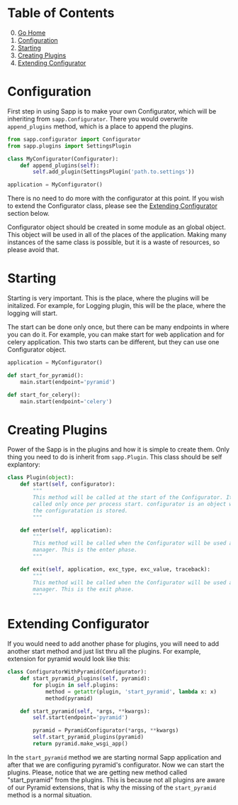 # Table of Contents

0. [Go Home](../README.md)
1. [Configuration](#configuration)
2. [Starting](#starting)
3. [Creating Plugins](#creating-plugins)
4. [Extending Configurator](#extending-configurator)

# Configuration

First step in using Sapp is to make your own Configurator, which will be
inheriting from `sapp.Configurator`. There you would overwrite `append_plugins`
method, which is a place to append the plugins.

```python
from sapp.configurator import Configurator
from sapp.plugins import SettingsPlugin

class MyConfigurator(Configurator):
    def append_plugins(self):
        self.add_plugin(SettingsPlugin('path.to.settings'))

application = MyConfigurator()
```

There is no need to do more with the configurator at this point. If you wish to
extend the Configurator class, please see the [Extending Configurator](#extending-configurator)
section below.

Configurator object should be created in some module as an global object. This
object will be used in all of the places of the application. Making many
instances of the same class is possible, but it is a waste of resources, so
please avoid that.

# Starting

Starting is very important. This is the place, where the plugins will be
initalized. For example, for Logging plugin, this will be the place, where the
logging will start.

The start can be done only once, but there can be many endpoints in where you
can do it. For example, you can make start for web application and for celery
application. This two starts can be different, but they can use one Configurator
object.

```python
application = MyConfigurator()

def start_for_pyramid():
    main.start(endpoint='pyramid')

def start_for_celery():
    main.start(endpoint='celery')
```

# Creating Plugins

Power of the Sapp is in the plugins and how it is simple to create them. Only
thing you need to do is inherit from `sapp.Plugin`. This class should be self
explantory:

```python
class Plugin(object):
    def start(self, configurator):
        """
        This method will be called at the start of the Configurator. It will be
        called only once per process start. configurator is an object where all
        the configuratation is stored.
        """

    def enter(self, application):
        """
        This method will be called when the Configurator will be used as context
        manager. This is the enter phase.
        """

    def exit(self, application, exc_type, exc_value, traceback):
        """
        This method will be called when the Configurator will be used as context
        manager. This is the exit phase.
        """
```

# Extending Configurator

If you would need to add another phase for plugins, you will need to add another
start method and just list thru all the plugins. For example, extension for
pyramid would look like this:

```python
class ConfiguratorWithPyramid(Configurator):
    def start_pyramid_plugins(self, pyramid):
        for plugin in self.plugins:
            method = getattr(plugin, 'start_pyramid', lambda x: x)
            method(pyramid)

    def start_pyramid(self, *args, **kwargs):
        self.start(endpoint='pyramid')

        pyramid = PyramidConfigurator(*args, **kwargs)
        self.start_pyramid_plugins(pyramid)
        return pyramid.make_wsgi_app()
```

In the `start_pyramid` method we are starting normal Sapp application and after
that we are configuring pyramid's configurator. Now we can start the plugins.
Please, notice that we are getting new method called "start_pyramid" from the
plugins. This is because not all plugins are aware of our Pyramid extensions,
that is why the missing of the `start_pyramid` method is a normal situation.

